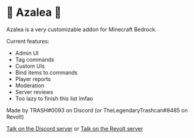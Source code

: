# 🌺 Azalea 🌺

Azalea is a very customizable addon for Minecraft Bedrock.

Current features:
- Admin UI
- Tag commands
- Custom UIs
- Bind items to commands
- Player reports
- Moderation
- Server reviews
- Too lazy to finish this list lmfao

Made by TRASH#0093 on Discord (or TheLegendaryTrashcan#8485 on Revolt)

[Talk on the Discord server](https://discord.gg/azalea-1-year-anniversary-922867041029984316) or [Talk on the Revolt server](https://rvlt.gg/PjgTYFgF)
